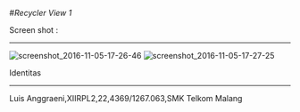 #_Recycler View 1_

Screen shot :
***
![screenshot_2016-11-05-17-26-46](https://cloud.githubusercontent.com/assets/15699557/20029413/679e447a-a37d-11e6-9080-1d9bb0c255df.png)
![screenshot_2016-11-05-17-27-25](https://cloud.githubusercontent.com/assets/15699557/20029414/67e47120-a37d-11e6-8e43-5eb4fa2b751f.png)


Identitas
***
Luis Anggraeni,XIIRPL2,22,4369/1267.063,SMK Telkom Malang
